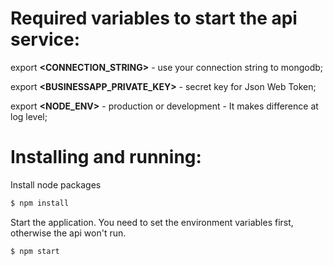 # Required variables to start the api service:

export **<CONNECTION_STRING>** - use your connection string to mongodb;

export **<BUSINESSAPP_PRIVATE_KEY>** - secret key for Json Web Token;

export **<NODE_ENV>** - production or development - It makes difference at log level;

# Installing and running:

Install node packages
```bash
$ npm install
```

Start the application. You need to set the environment variables first, otherwise the api won't run.
```bash
$ npm start
```
